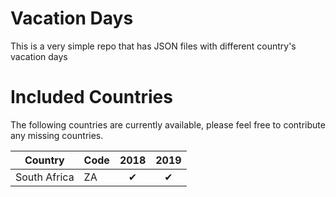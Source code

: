 # Vacation Days
This is a very simple repo that has JSON files with different country's vacation days

# Included Countries
The following countries are currently available, please feel free to contribute any missing countries.

| Country      | Code | 2018 | 2019 |
| ------------ | ---- | :--: | :--: |
| South Africa | ZA   |  ✔   |  ✔   |